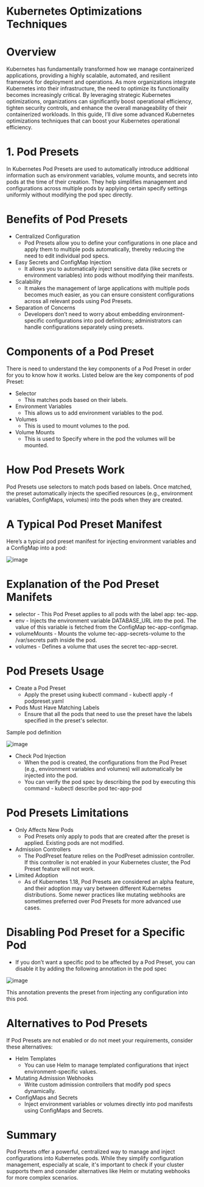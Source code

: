 # Kubernetes Optimizations Techniques
  # Overview
  Kubernetes has fundamentally transformed how we manage containerized applications, providing a highly scalable, automated, and resilient framework for deployment and operations. As more 
  organizations integrate Kubernetes into their infrastructure, the need to optimize its functionality becomes increasingly critical. By leveraging strategic Kubernetes optimizations, 
  organizations can significantly boost operational efficiency, tighten security controls, and enhance the overall manageability of their containerized workloads. In this guide, 
  I’ll dive some advanced Kubernetes optimizations techniques that can boost your Kubernetes operational efficiency.

# 1. Pod Presets
  In Kubernetes Pod Presets are used to automatically introduce additional information such as environment variables, volume mounts, and secrets into pods at the time of their creation. 
  They help simplifies management and configurations across multiple pods by applying certain specify settings uniformly without modifying the pod spec directly.

# Benefits of Pod Presets
  - Centralized Configuration
    - Pod Presets allow you to define your configurations in one place and apply them to multiple pods automatically, thereby reducing the need to edit individual pod specs.
  - Easy Secrets and ConfigMap Injection
    - It allows you to automatically inject sensitive data (like secrets or environment variables) into pods without modifying their manifests.
  - Scalability
    - It makes the management of large applications with multiple pods becomes much easier, as you can ensure consistent configurations across all relevant pods using Pod Presets.
  - Separation of Concerns
    - Developers don’t need to worry about embedding environment-specific configurations into pod definitions; administrators can handle configurations separately using presets.
   
# Components of a Pod Preset
  There is need to understand the key components of a Pod Preset in order for you to know how it works. Listed below are the key components of pod Preset:
  - Selector
    - This matches pods based on their labels.
  - Environment Variables
    - This allows us to add environment variables to the pod.
  - Volumes
    - This is used to mount volumes to the pod.
  - Volume Mounts
    - This is used to Specify where in the pod the volumes will be mounted.
   
# How Pod Presets Work
  Pod Presets use selectors to match pods based on labels. Once matched, the preset automatically injects the specified resources (e.g., environment variables, ConfigMaps, volumes)
  into the pods when they are created.

# A Typical Pod Preset Manifest
  Here’s a typical pod preset manifest for injecting environment variables and a ConfigMap into a pod:
  
  ![image](https://github.com/user-attachments/assets/1a09ec2e-38dc-43b8-8923-f83d6702f3ab)

# Explanation of the Pod Preset Manifets
  - selector - This Pod Preset applies to all pods with the label app: tec-app.
  - env - Injects the environment variable DATABASE_URL into the pod. The value of this variable is fetched from the ConfigMap tec-app-configmap.
  - volumeMounts - Mounts the volume tec-app-secrets-volume to the /var/secrets path inside the pod.
  - volumes - Defines a volume that uses the secret tec-app-secret.

# Pod Presets Usage 
  - Create a Pod Preset
    - Apply the preset using kubectl command - kubectl apply -f podpreset.yaml
  - Pods Must Have Matching Labels
    - Ensure that all the pods that need to use the preset have the labels specified in the preset's selector.
  
  Sample pod definition
 
  ![image](https://github.com/user-attachments/assets/05b54bab-66ee-4bd4-bbde-d5428ecb343c)

  - Check Pod Injection
    - When the pod is created, the configurations from the Pod Preset (e.g., environment variables and volumes) will automatically be injected into the pod.
    - You can verify the pod spec by describing the pod by executing this command - kubectl describe pod tec-app-pod
   
# Pod Presets Limitations
  - Only Affects New Pods
    - Pod Presets only apply to pods that are created after the preset is applied. Existing pods are not modified.
  - Admission Controllers
    - The PodPreset feature relies on the PodPreset admission controller. If this controller is not enabled in your Kubernetes cluster, the Pod Preset feature will not work.
  - Limited Adoption
    - As of Kubernetes 1.18, Pod Presets are considered an alpha feature, and their adoption may vary between different Kubernetes distributions. Some newer practices
      like mutating webhooks are sometimes preferred over Pod Presets for more advanced use cases.

# Disabling Pod Preset for a Specific Pod
  - If you don’t want a specific pod to be affected by a Pod Preset, you can disable it by adding the following annotation in the pod spec

![image](https://github.com/user-attachments/assets/88ec0094-ae79-4735-bb03-7c968b61cec2)

This annotation prevents the preset from injecting any configuration into this pod.

# Alternatives to Pod Presets
  If Pod Presets are not enabled or do not meet your requirements, consider these alternatives:
  - Helm Templates
    - You can use Helm to manage templated configurations that inject environment-specific values.
  - Mutating Admission Webhooks
    - Write custom admission controllers that modify pod specs dynamically.
  - ConfigMaps and Secrets
    - Inject environment variables or volumes directly into pod manifests using ConfigMaps and Secrets.
   
# Summary
  Pod Presets offer a powerful, centralized way to manage and inject configurations into Kubernetes pods. While they simplify configuration management, 
  especially at scale, it's important to check if your cluster supports them and consider alternatives like Helm or mutating webhooks for more complex scenarios.


  
